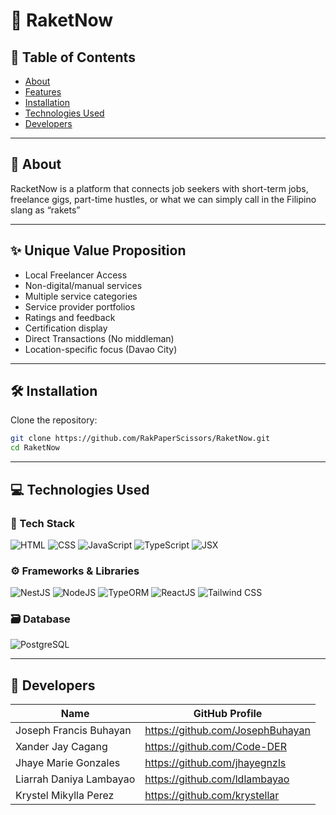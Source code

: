 # 📘 RaketNow

## 📂 Table of Contents

- [About](#about)
- [Features](#features)
- [Installation](#installation)
- [Technologies Used](#technologies-used)
- [Developers](#developers)

---

## 📖 About

RacketNow is a platform that connects job seekers with short-term jobs, freelance gigs, part-time hustles, or what we can simply call in the Filipino slang as “rakets”

---

## ✨ Unique Value Proposition

- Local Freelancer Access
- Non-digital/manual services
- Multiple service categories
- Service provider portfolios
- Ratings and feedback
- Certification display
- Direct Transactions (No middleman)
- Location-specific focus (Davao City) 

---


## 🛠️ Installation

Clone the repository:

```bash
git clone https://github.com/RakPaperScissors/RaketNow.git
cd RaketNow
```

---

## 💻 Technologies Used

### 🚀 Tech Stack

![HTML](https://img.shields.io/badge/HTML-5-E34F26?logo=html5&logoColor=white)
![CSS](https://img.shields.io/badge/CSS-3-1572B6?logo=css3&logoColor=white)
![JavaScript](https://img.shields.io/badge/JavaScript-ES6-F7DF1E?logo=javascript&logoColor=black)
![TypeScript](https://img.shields.io/badge/TypeScript-4.x-3178C6?logo=typescript&logoColor=white)
![JSX](https://img.shields.io/badge/JSX-React-61DAFB?logo=react&logoColor=black)


### ⚙️ Frameworks & Libraries

![NestJS](https://img.shields.io/badge/NestJS-9-E0234E?logo=nestjs&logoColor=white)
![NodeJS](https://img.shields.io/badge/Node.js-20-339933?logo=node.js&logoColor=white)
![TypeORM](https://img.shields.io/badge/TypeORM-0.3-red?logo=typeorm&logoColor=white)
![ReactJS](https://img.shields.io/badge/ReactJS-18-61DAFB?logo=react&logoColor=black)
![Tailwind CSS](https://img.shields.io/badge/TailwindCSS-3-06B6D4?logo=tailwindcss&logoColor=white)


### 🗃️ Database

![PostgreSQL](https://img.shields.io/badge/PostgreSQL-15-4169E1?logo=postgresql&logoColor=white)


---

## 👥 Developers 

|           Name          |          GitHub Profile          |
|-------------------------|----------------------------------|
| Joseph Francis Buhayan  | https://github.com/JosephBuhayan |
| Xander Jay Cagang       | https://github.com/Code-DER      |
| Jhaye Marie Gonzales    | https://github.com/jhayegnzls    |
| Liarrah Daniya Lambayao | https://github.com/ldlambayao    |
| Krystel Mikylla Perez   | https://github.com/krystellar    |
